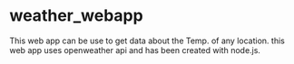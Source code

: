 # weather_webapp
This web app can be use to get data about the Temp. of any location. this web app uses openweather api and has been created with node.js.
